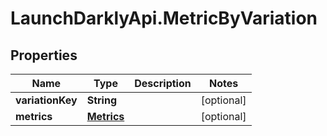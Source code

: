 # LaunchDarklyApi.MetricByVariation

## Properties

Name | Type | Description | Notes
------------ | ------------- | ------------- | -------------
**variationKey** | **String** |  | [optional] 
**metrics** | [**Metrics**](Metrics.md) |  | [optional] 



